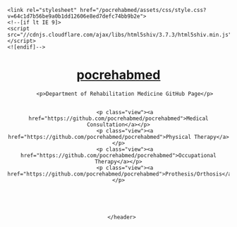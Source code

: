 <html lang="en-US">
  <head>
    <meta charset="UTF-4">
    <meta http-equiv="X-UA-Compatible" content="IE=edge">
    <meta name="viewport" content="width=device-width, initial-scale=1">

<!-- Begin Jekyll SEO tag v2.6.1 -->
<title>pocrehabmed | Philippine Orthopedic Center - Department of Rehabilitation Medicine </title>
<meta name="generator" content="Jekyll v3.9.0" />
<meta property="og:title" content="pocrehabmed" />
<meta property="og:locale" content="en_US" />
<meta name="description" content="Philippine Orthopedic Center - Department of Rehabilitation Medicine" />
<meta property="og:description" content="Philippine Orthopedic Center - Department of Rehabilitation Medicine" />
<link rel="canonical" href="https://pocrehabmed.github.io/pocrehabmed/" />
<meta property="og:url" content="https://pocrehabmed.github.io/pocrehabmed/" />
<meta property="og:site_name" content="pocrehabmed" />
<script type="application/ld+json">
{"@type":"WebSite","headline":"pocrehabmed","url":"https://pocrehabmed.github.io/pocrehabmed/","description":"Philippine Orthopedic Center - Department of Rehabilitation Medicine","name":"pocrehabmed","@context":"https://schema.org"}</script>
<!-- End Jekyll SEO tag -->

    <link rel="stylesheet" href="/pocrehabmed/assets/css/style.css?v=64c1d7b56be9a0b1dd12606e8ed7defc74bb9b2e">
    <!--[if lt IE 9]>
    <script src="//cdnjs.cloudflare.com/ajax/libs/html5shiv/3.7.3/html5shiv.min.js"></script>
    <![endif]-->
  </head>
  <body>
    <div class="wrapper">
      <header>
        <h1><a href="https://pocrehabmed.github.io/pocrehabmed/">pocrehabmed</a></h1>
        
        

        <p>Department of Rehabilitation Medicine GitHub Page</p>

        
        <p class="view"><a href="https://github.com/pocrehabmed/pocrehabmed">Medical Consultation</a></p>
        <p class="view"><a href="https://github.com/pocrehabmed/pocrehabmed">Physical Therapy</a></p>
        <p class="view"><a href="https://github.com/pocrehabmed/pocrehabmed">Occupational Therapy</a></p>
        <p class="view"><a href="https://github.com/pocrehabmed/pocrehabmed">Prothesis/Orthosis</a></p>
        

        

        
      </header>

